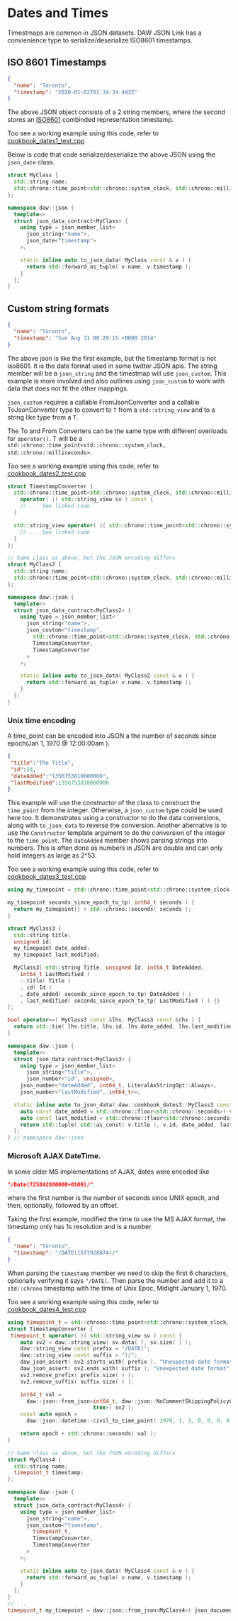 # Dates and Times

Timestmaps are common in JSON datasets. DAW JSON Link has a convienience type to serialize/deserialize ISO8601 timestamps.

## ISO 8601 Timestamps 

```json
{
  "name": "Toronto",
  "timestamp": "2020-01-02T01:34:34.443Z"
}
```

The above JSON object consists of a 2 string members, where the second stores an [ISO8601](https://en.wikipedia.org/wiki/ISO_8601#Combined_date_and_time_representations) combinded representation timestamp.

Too see a working example using this code, refer to [cookbook_dates1_test.cpp](../tests/cookbook_dates1_test.cpp) 

Below is code that code serialize/deserialize the above JSON using the `json_date` class.

```c++
struct MyClass {
  std::string name;
  std::chrono::time_point<std::chrono::system_clock, std::chrono::milliseconds> timestamp;
};

namespace daw::json {
  template<>
  struct json_data_contract<MyClass> {
    using type = json_member_list<
      json_string<"name">,
      json_date<"timestamp">
    >;

    static inline auto to_json_data( MyClass const & v ) {
      return std::forward_as_tuple( v.name, v.timestamp );
    }   
  };
}
```

## Custom string formats

```json
{
  "name": "Toronto",
  "timestamp": "Sun Aug 31 00:29:15 +0000 2014"
}
```

The above json is like the first example, but the timestamp format is not iso8601.  It is the date format used in some twitter JSON apis.  The string member will be a `json_string` and the timestmap will use `json_custom`.  This example is more involved and also outlines using `json_custom` to work with data that does not fit the other mappings.

`json_custom` requires a callable FromJsonConverter and a callable ToJsonConverter type to convert to `T` from a `std::string_view` and to a string like type from a `T`.

The To and From Converters can be the same type with different overloads for `operator()`.  T will be a `std::chrono::time_point<std::chrono::system_clock, std::chrono::milliseconds>`.

Too see a working example using this code, refer to [cookbook_dates2_test.cpp](../tests/cookbook_dates2_test.cpp) 

```c++
struct TimestampConverter {
  std::chrono::time_point<std::chrono::system_clock, std::chrono::milliseconds>
    operator( )( std::string_view sv ) const {
    // ... See linked code
  }

  std::string_view operator( )( std::chrono::time_point<std::chrono::system_clock, std::chrono::milliseconds> tp ) const {
    // ... See linked code
  }
};

// Same class as above, but the JSON encoding differs
struct MyClass2 {
  std::string name;
  std::chrono::time_point<std::chrono::system_clock, std::chrono::milliseconds> timestamp;
};

namespace daw::json {
  template<>
  struct json_data_contract<MyClass2> {
    using type = json_member_list<
      json_string<"name">,
      json_custom<"timestamp", 
        std::chrono::time_point<std::chrono::system_clock, std::chrono::milliseconds>, 
        TimestampConverter, 
        TimestampConverter
      >
    >;

    static inline auto to_json_data( MyClass2 const & v ) {
      return std::forward_as_tuple( v.name, v.timestamp );
    }   
  };
}
```

### Unix time encoding

A time_point can be encoded into JSON a the number of seconds since epoch(Jan 1, 1970 @ 12:00:00am ).

```json
{
 "title":"The Title",
 "id":24,
 "dateAdded":"1356753810000000",
 "lastModified":1356753810000000
}
```

This example will use the constructor of the class to construct the `time_point` from the integer.  Otherwise, a `json_custom` type could be used here too.  It demonstrates using a constructor to do the data conversions, along with `to_json_data` to reverse the conversion.  Another alternative is to use the `Constructor` template argument to do the conversion of the integer to the `time_point`.  The `dateAdded` member shows parsing strings into numbers.  This is often done as numbers in JSON are double and can only hold integers as large as 2^53.

Too see a working example using this code, refer to [cookbook_dates3_test.cpp](../tests/cookbook_dates3_test.cpp) 

```c++
using my_timepoint = std::chrono::time_point<std::chrono::system_clock, std::chrono::milliseconds>;

my_timepoint seconds_since_epoch_to_tp( int64_t seconds ) {
  return my_timepoint{} + std::chrono::seconds( seconds );
}

struct MyClass3 {
  std::string title;
  unsigned id;
  my_timepoint date_added;
  my_timepoint last_modified;

  MyClass3( std::string Title, unsigned Id, int64_t DateAdded,
    int64_t LastModified )
    : title( Title )
    , id( Id )
    , date_added( seconds_since_epoch_to_tp( DateAdded ) )
    , last_modified( seconds_since_epoch_to_tp( LastModified ) ) {}
};

bool operator==( MyClass3 const &lhs, MyClass3 const &rhs ) {
  return std::tie( lhs.title, lhs.id, lhs.date_added, lhs.last_modified ) == std::tie( rhs.title, rhs.id, rhs.date_added, rhs.last_modified );
}

namespace daw::json {
  template<>
  struct json_data_contract<MyClass3> {
    using type = json_member_list<
      json_string<"title">, 
      json_number<"id", unsigned>,
    json_number<"dateAdded", int64_t, LiteralAsStringOpt::Always>,
    json_number<"lastModified", int64_t>>;

  static inline auto to_json_data( daw::cookbook_dates3::MyClass3 const &v ) {
    auto const date_added = std::chrono::floor<std::chrono::seconds>( v.date_added ).time_since_epoch( ).count( );
    auto const last_modified = std::chrono::floor<std::chrono::seconds>( v.last_modified ).time_since_epoch( ).count( );
    return std::tuple( std::as_const( v.title ), v.id, date_added, last_modified );
  };
} // namespace daw::json
```

### Microsoft AJAX DateTime.

In some older MS implementations of AJAX, dates were encoded like 
```json
"/Date(725842800000+0100)/"
```
where the first number is the number of seconds since UNIX epoch, and then, optionally, followed by an offset.

Taking the first example, modified the time to use the MS AJAX format, the timestamp only has 1s resolution and is a number.

```json
{
  "name": "Toronto",
  "timestamp": "/DATE(1577928874)/"
}
```

When parsing the `timestamp` member we need to skip the first 6 characters, optionally verifying it says `"/DATE(`. Then parse the number and add it to a `std::chrono` timestamp with the time of Unix Epoc, Midight January 1, 1970.
 
Too see a working example using this code, refer to [cookbook_dates4_test.cpp](../tests/cookbook_dates4_test.cpp) 

```c++
using timepoint_t = std::chrono::time_point<std::chrono::system_clock, std::chrono::milliseconds>;
struct TimestampConverter {
 timepoint_t operator( )( std::string_view sv ) const {
    auto sv2 = daw::string_view( sv.data( ), sv.size( ) );
    daw::string_view const prefix = "/DATE(";
    daw::string_view const suffix = ")/";
    daw_json_assert( sv2.starts_with( prefix ), "Unexpected date format" );
    daw_json_assert( sv2.ends_with( suffix ), "Unexpected date format" );
    sv2.remove_prefix( prefix.size( ) );
    sv2.remove_suffix( suffix.size( ) );

    int64_t val =
      daw::json::from_json<int64_t, daw::json::NoCommentSkippingPolicyChecked,
                           true>( sv2 );
    const auto epoch =
      daw::json::datetime::civil_to_time_point( 1970, 1, 1, 0, 0, 0, 0 );

    return epoch + std::chrono::seconds( val );
}

// Same class as above, but the JSON encoding differs
struct MyClass4 {
  std::string name;
  timepoint_t timestamp;
};

namespace daw::json {
  template<>
  struct json_data_contract<MyClass4> {
    using type = json_member_list<
      json_string<"name">,
      json_custom<"timestamp", 
        timepoint_t, 
        TimestampConverter, 
        TimestampConverter
      >
    >;

    static inline auto to_json_data( MyClass4 const & v ) {
      return std::forward_as_tuple( v.name, v.timestamp );
    }   
  };
}
// ...
timepoint_t my_timepoint = daw::json::from_json<MyClass4>( json_document );
```